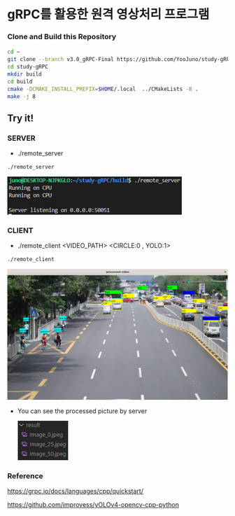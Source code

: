 # gRPC를 활용한 원격 영상처리 프로그램

### Clone and Build this Repository

```bash
cd ~
git clone --branch v3.0_gRPC-Final https://github.com/YooJuno/study-gRPC.git
cd study-gRPC
mkdir build
cd build
cmake -DCMAKE_INSTALL_PREFIX=$HOME/.local  ../CMakeLists -B .
make -j 8
```

## **Try it!**

### SERVER

- ./remote_server

```bash
./remote_server
```
![alt text](images/image.png)    

### CLIENT

- ./remote_client   <VIDEO_PATH>   <CIRCLE:0 , YOLO:1>
```bash
./remote_client
```
![alt text](images/image-1.png)


- You can see the processed picture by server

    ![alt text](images/image-2.png)

    

### Reference

https://grpc.io/docs/languages/cpp/quickstart/

https://github.com/improvess/yOLOv4-opencv-cpp-python
